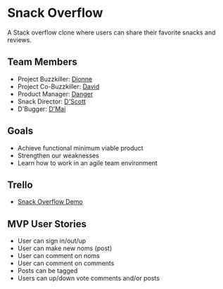 Snack Overflow
===================

A Stack overflow clone where users can share their favorite snacks and reviews.


## Team Members ##

 - Project Buzzkiller: [Dionne](https://github.com/SputterPuttRedux)
 - Project Co-Buzzkiller: [David](https://github.com/dlrifkin)
 - Product Manager: [Danger](https://github.com/HeyCampbell)
 - Snack Director: [D'Scott](https://github.com/sjenriquez)
 - D'Bugger: [D'Mai](https://github.com/mxngyn)

## Goals ##

 - Achieve functional minimum viable product
 - Strengthen our weaknesses
 - Learn how to work in an agile team environment

## Trello ##

 - [Snack Overflow Demo](http://snack-overflow.herokuapp.com/)

## MVP User Stories ##

 - User can sign in/out/up
 - User can make new noms (post)
 - User can comment on noms
 - User can comment on comments
 - Posts can be tagged
 - Users can up/down vote comments and/or posts

